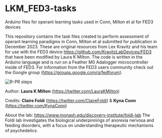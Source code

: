 # LKM_FED3-tasks
Arduino files for operant learning tasks used in Conn, Milton et al for FED3 devices

This repository contains the task files created to perform assessment of operant learning paradigms in Conn, Milton et al submitted for publication in December 2023.
These are original resources from Lex Kravitz and his team for use with the FED3 device https://github.com/KravitzLabDevices/FED3 that have been modified by Laura K Milton.
The code is written in the Arduino language and is run on a Feather M0 Adalogger microcontroller inside of FED3. For information from the FED3 users community check out the Google group (https://groups.google.com/g/fedforum).


![R-PR steps](https://github.com/Foldi-Lab/LKM_FED3-tasks/assets/88862221/b05e91a7-5acc-4a9a-80d7-5c2d22137f08)

Author: **Laura K Milton** (https://twitter.com/LauraKMilton) 

Credits: **Claire Foldi** (https://twitter.com/ClaireFoldi) & **Kyna Conn** (https://twitter.com/KynaConn)

About the lab: https://www.monash.edu/discovery-institute/foldi-lab
The Foldi lab investigates the biological underpinnings of anorexia nervosa and feeding disorders, with a focus on understanding therapeutic mechanisms of psychedelics.
